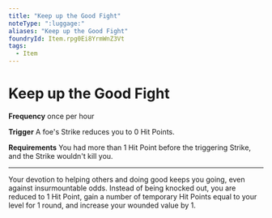```yaml
---
title: "Keep up the Good Fight"
noteType: ":luggage:"
aliases: "Keep up the Good Fight"
foundryId: Item.rpg0Ei8YrmWnZ3Vt
tags:
  - Item
---
```


# Keep up the Good Fight

**Frequency** once per hour

**Trigger** A foe's Strike reduces you to 0 Hit Points.

**Requirements** You had more than 1 Hit Point before the triggering Strike, and the Strike wouldn't kill you.

* * *

Your devotion to helping others and doing good keeps you going, even against insurmountable odds. Instead of being knocked out, you are reduced to 1 Hit Point, gain a number of temporary Hit Points equal to your level for 1 round, and increase your wounded value by 1.
